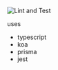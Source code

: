 ![Lint and Test](https://github.com/mkanenobu/koa-sample/workflows/Lint%20and%20Test/badge.svg)

uses
- typescript
- koa
- prisma
- jest

